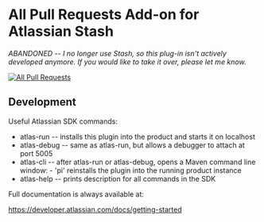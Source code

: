 All Pull Requests Add-on for Atlassian Stash
============================================

*ABANDONED -- I no longer use Stash, so this plug-in isn't actively developed anymore. If you would like to take it over, please let me know.*

[![All Pull Requests](https://oxygene.sk/uploads/allpullrequests-small.png)](https://marketplace.atlassian.com/plugins/sk.oxygene.stash.stash-all-pull-requests)

Development
-----------

Useful Atlassian SDK commands:

* atlas-run   -- installs this plugin into the product and starts it on localhost
* atlas-debug -- same as atlas-run, but allows a debugger to attach at port 5005
* atlas-cli   -- after atlas-run or atlas-debug, opens a Maven command line window:
                 - 'pi' reinstalls the plugin into the running product instance
* atlas-help  -- prints description for all commands in the SDK

Full documentation is always available at:

https://developer.atlassian.com/docs/getting-started
